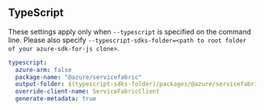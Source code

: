 ## TypeScript

These settings apply only when `--typescript` is specified on the command line.
Please also specify `--typescript-sdks-folder=<path to root folder of your azure-sdk-for-js clone>`.

``` yaml $(typescript)
typescript:
  azure-arm: false
  package-name: "@azure/servicefabric"
  output-folder: $(typescript-sdks-folder)/packages/@azure/servicefabric"
  override-client-name: ServiceFabricClient
  generate-metadata: true
```
